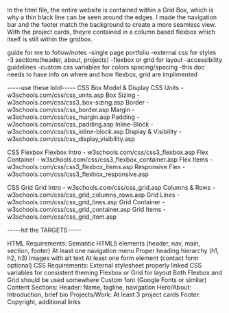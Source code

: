 In the html file, the entire website is contained within a Grid Box, which is why
a thin black line can be seen around the edges. I made the navigation bar and the footer
match the background to create a more seamless view. With the project cards, theyre contained
in a column based flexbox which itself is still within the gridbox.








guide for me to follow/notes
-single page portfolio
-external css for styles
-3 sections(header, about, projects)
-flexbox or grid for layout
-accessibility guidelines
-custom css variables for colors spacing/spacing
-this doc needs to have info on where and how flexbox, grid are implimented

-----use these lolol-----
CSS Box Model & Display
    CSS Units - w3schools.com/css/css_units.asp
    Box Sizing - w3schools.com/css/css3_box-sizing.asp
    Border - w3schools.com/css/css_border.asp
    Margin - w3schools.com/css/css_margin.asp
    Padding - w3schools.com/css/css_padding.asp
    Inline-Block - w3schools.com/css/css_inline-block.asp
    Display & Visibility - w3schools.com/css/css_display_visibility.asp

CSS Flexbox
    Flexbox Intro - w3schools.com/css/css3_flexbox.asp
    Flex Container - w3schools.com/css/css3_flexbox_container.asp
    Flex Items - w3schools.com/css/css3_flexbox_items.asp
    Responsive Flex - w3schools.com/css/css3_flexbox_responsive.asp

CSS Grid
    Grid Intro - w3schools.com/css/css_grid.asp
    Columns & Rows - w3schools.com/css/css_grid_columns_rows.asp
    Grid Lines - w3schools.com/css/css_grid_lines.asp
    Grid Container - w3schools.com/css/css_grid_container.asp
    Grid Items - w3schools.com/css/css_grid_item.asp


-----hit the TARGETS-----

HTML Requirements:
Semantic HTML5 elements (header, nav, main, section, footer)
At least one navigation menu
Proper heading hierarchy (h1, h2, h3)
Images with alt text
At least one form element (contact form optional)
CSS Requirements:
External stylesheet properly linked
CSS variables for consistent theming
Flexbox or Grid for layout
Both Flexbox and Grid should be used somewhere
Custom font (Google Fonts or similar)
Content Sections:
Header: Name, tagline, navigation
Hero/About: Introduction, brief bio
Projects/Work: At least 3 project cards
Footer: Copyright, additional links
